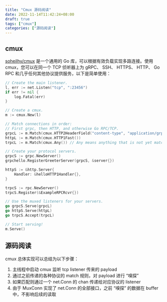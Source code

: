 ```yaml
---
title: "Cmux 源码阅读"
date: 2022-11-14T11:42:24+08:00
draft: true
tags: ["cmux"]
categories: ["源码阅读"]
---
```


## cmux

[soheilhy/cmux](https://github.com/soheilhy/cmux) 是一个通用的 Go 库，可以根据有效负载实现多路连接。使用 cmux，您可以在同一个 TCP 侦听器上为 gRPC、 SSH、 HTTPS、 HTTP、 Go RPC 和几乎任何其他协议提供服务，以下是简单使用：

```go
// Create the main listener.
l, err := net.Listen("tcp", ":23456")
if err != nil {
	log.Fatal(err)
}

// Create a cmux.
m := cmux.New(l)

// Match connections in order:
// First grpc, then HTTP, and otherwise Go RPC/TCP.
grpcL := m.Match(cmux.HTTP2HeaderField("content-type", "application/grpc"))
httpL := m.Match(cmux.HTTP1Fast())
trpcL := m.Match(cmux.Any()) // Any means anything that is not yet matched.

// Create your protocol servers.
grpcS := grpc.NewServer()
grpchello.RegisterGreeterServer(grpcS, &server{})

httpS := &http.Server{
	Handler: &helloHTTP1Handler{},
}

trpcS := rpc.NewServer()
trpcS.Register(&ExampleRPCRcvr{})

// Use the muxed listeners for your servers.
go grpcS.Serve(grpcL)
go httpS.Serve(httpL)
go trpcS.Accept(trpcL)

// Start serving!
m.Serve()
```

## 源码阅读

cmux 总体实现可以总结为以下步骤：

1. 主线程中启动 cmux 监听 tcp listener 传来的 payload
2. 通过之前传递的各种协议的 match 规则，对 payload 进行 “嗅探”
3. 如果匹配则通过一个 net.Conn 的 chan 传递给对应协议的 listener
4. 由于 MuxConn 实现了 net.Conn 的全部接口，之前 “嗅探” 的数据在 buffer 中，不影响后续的读取

